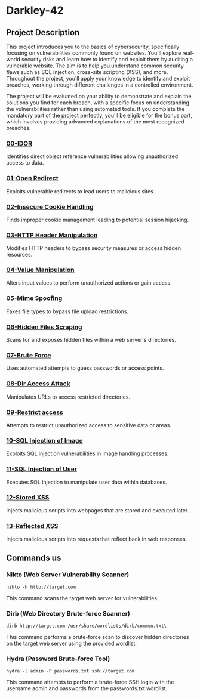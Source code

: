 # Darkley-42

## Project Description
This project introduces you to the basics of cybersecurity, specifically focusing on vulnerabilities commonly found on websites. You'll explore real-world security risks and learn how to identify and exploit them by auditing a vulnerable website. The aim is to help you understand common security flaws such as SQL injection, cross-site scripting (XSS), and more. Throughout the project, you'll apply your knowledge to identify and exploit breaches, working through different challenges in a controlled environment.

The project will be evaluated on your ability to demonstrate and explain the solutions you find for each breach, with a specific focus on understanding the vulnerabilities rather than using automated tools. If you complete the mandatory part of the project perfectly, you'll be eligible for the bonus part, which involves providing advanced explanations of the most recognized breaches.

### [00-IDOR](https://github.com/Aramxxx8691/Darkley-42/blob/master/00-IDOR/README.md)  
Identifies direct object reference vulnerabilities allowing unauthorized access to data.
### [01-Open Redirect](https://github.com/Aramxxx8691/Darkley-42/blob/master/01-Open%20Redirect/README.md)  
Exploits vulnerable redirects to lead users to malicious sites.
### [02-Insecure Cookie Handling](https://github.com/Aramxxx8691/Darkley-42/blob/master/02-Insecure%20Cookie%20Handling/README.md)  
Finds improper cookie management leading to potential session hijacking.
### [03-HTTP Header Manipulation](https://github.com/Aramxxx8691/Darkley-42/blob/master/03-HTTP%20Header%20Manipulation/README.md)  
Modifies HTTP headers to bypass security measures or access hidden resources.
### [04-Value Manipulation](https://github.com/Aramxxx8691/Darkley-42/blob/master/04-Value%20Manipulation/README.md)  
Alters input values to perform unauthorized actions or gain access.
### [05-Mime Spoofing](https://github.com/Aramxxx8691/Darkley-42/blob/master/05-Mime%20Spoofing/README.md)  
Fakes file types to bypass file upload restrictions.
### [06-Hidden Files Scraping](https://github.com/Aramxxx8691/Darkley-42/blob/master/06-Hidden%20Files%20Scraping/README.md)  
Scans for and exposes hidden files within a web server's directories.
### [07-Brute Force](https://github.com/Aramxxx8691/Darkley-42/blob/master/07-Brute%20Force/README.md)  
Uses automated attempts to guess passwords or access points.
### [08-Dir Access Attack](https://github.com/Aramxxx8691/Darkley-42/blob/master/08-Dir%20Access%20Attack/README.md)  
Manipulates URLs to access restricted directories.
### [09-Restrict access](https://github.com/Aramxxx8691/Darkley-42/blob/master/09-Restrict%20access/README.md)  
Attempts to restrict unauthorized access to sensitive data or areas.
### [10-SQL Injection of Image](https://github.com/Aramxxx8691/Darkley-42/blob/master/10-SQL%20Injection%20of%20Image/README.md)  
Exploits SQL injection vulnerabilities in image handling processes.
### [11-SQL Injection of User](https://github.com/Aramxxx8691/Darkley-42/blob/master/11-SQL%20Injection%20of%20User/README.md)  
Executes SQL injection to manipulate user data within databases.
### [12-Stored XSS](https://github.com/Aramxxx8691/Darkley-42/blob/master/12-Stored%20XSS/README.md)  
Injects malicious scripts into webpages that are stored and executed later.
### [13-Reflected XSS](https://github.com/Aramxxx8691/Darkley-42/blob/master/13-Reflected%20XSS/README.md)  
Injects malicious scripts into requests that reflect back in web responses.

## Commands us

### Nikto (Web Server Vulnerability Scanner)
```
nikto -h http://target.com
```
This command scans the target web server for vulnerabilities.

### Dirb (Web Directory Brute-force Scanner)
```
dirb http://target.com /usr/share/wordlists/dirb/common.txt\
```
This command performs a brute-force scan to discover hidden directories on the target web server using the provided wordlist.

### Hydra (Password Brute-force Tool)
```
hydra -l admin -P passwords.txt ssh://target.com
```
This command attempts to perform a brute-force SSH login with the username admin and passwords from the passwords.txt wordlist.
